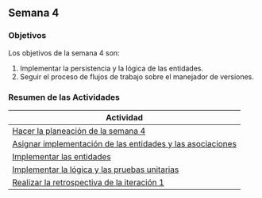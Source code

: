 ## Semana 4

### Objetivos

Los objetivos de la semana 4 son:

1. Implementar la persistencia y la lógica de las entidades.
2. Seguir el proceso de flujos de trabajo sobre el manejador de versiones.

### Resumen de las Actividades

| Actividad                                                                                      |
| ---------------------------------------------------------------------------------------------- |
| [Hacer la planeación de la semana 4](s4_syp.md)               |
| [Asignar implementación de las entidades y las asociaciones](s4_asignar.md) |
| [Implementar las entidades](s4_persistencia.md) |
| [Implementar la lógica y las pruebas unitarias](s4_logica.md) |
| [Realizar la retrospectiva de la iteración 1](s4_retrospectiva.md) |

